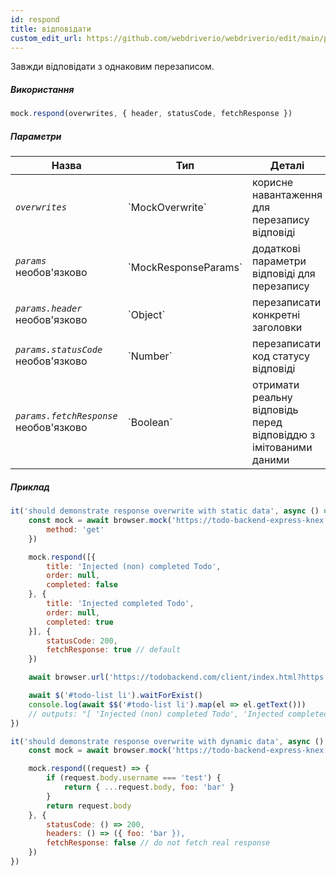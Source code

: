 ```yaml
---
id: respond
title: відповідати
custom_edit_url: https://github.com/webdriverio/webdriverio/edit/main/packages/webdriverio/src/commands/mock/respond.ts
---
```


Завжди відповідати з однаковим перезаписом.

##### Використання

```js
mock.respond(overwrites, { header, statusCode, fetchResponse })
```

##### Параметри

<table>
  <thead>
    <tr>
      <th>Назва</th><th>Тип</th><th>Деталі</th>
    </tr>
  </thead>
  <tbody>
    <tr>
      <td><code><var>overwrites</var></code></td>
      <td>`MockOverwrite`</td>
      <td>корисне навантаження для перезапису відповіді</td>
    </tr>
    <tr>
      <td><code><var>params</var></code><br /><span className="label labelWarning">необов'язково</span></td>
      <td>`MockResponseParams`</td>
      <td>додаткові параметри відповіді для перезапису</td>
    </tr>
    <tr>
      <td><code><var>params.header</var></code><br /><span className="label labelWarning">необов'язково</span></td>
      <td>`Object`</td>
      <td>перезаписати конкретні заголовки</td>
    </tr>
    <tr>
      <td><code><var>params.statusCode</var></code><br /><span className="label labelWarning">необов'язково</span></td>
      <td>`Number`</td>
      <td>перезаписати код статусу відповіді</td>
    </tr>
    <tr>
      <td><code><var>params.fetchResponse</var></code><br /><span className="label labelWarning">необов'язково</span></td>
      <td>`Boolean`</td>
      <td>отримати реальну відповідь перед відповіддю з імітованими даними</td>
    </tr>
  </tbody>
</table>

##### Приклад

```js title="respond.js"
it('should demonstrate response overwrite with static data', async () => {
    const mock = await browser.mock('https://todo-backend-express-knex.herokuapp.com/', {
        method: 'get'
    })

    mock.respond([{
        title: 'Injected (non) completed Todo',
        order: null,
        completed: false
    }, {
        title: 'Injected completed Todo',
        order: null,
        completed: true
    }], {
        statusCode: 200,
        fetchResponse: true // default
    })

    await browser.url('https://todobackend.com/client/index.html?https://todo-backend-express-knex.herokuapp.com/')

    await $('#todo-list li').waitForExist()
    console.log(await $$('#todo-list li').map(el => el.getText()))
    // outputs: "[ 'Injected (non) completed Todo', 'Injected completed Todo' ]"
})

it('should demonstrate response overwrite with dynamic data', async () => {
    const mock = await browser.mock('https://todo-backend-express-knex.herokuapp.com/')

    mock.respond((request) => {
        if (request.body.username === 'test') {
            return { ...request.body, foo: 'bar' }
        }
        return request.body
    }, {
        statusCode: () => 200,
        headers: () => ({ foo: 'bar }),
        fetchResponse: false // do not fetch real response
    })
})
```
